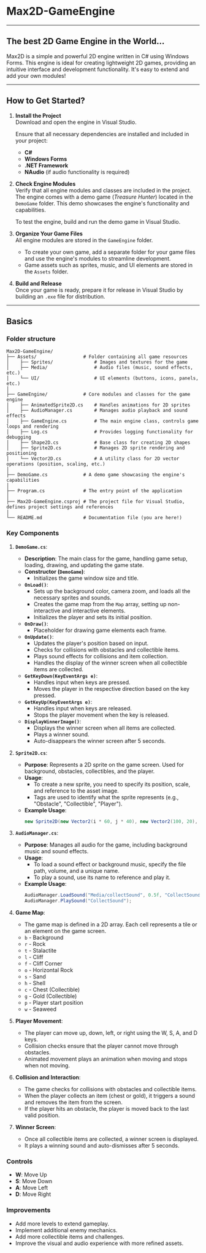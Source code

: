 # Max2D-GameEngine

---

## The best 2D Game Engine in the World...
Max2D is a simple and powerful 2D engine written in C# using Windows Forms. This engine is ideal for creating lightweight 2D games, providing an intuitive interface and development functionality. It's easy to extend and add your own modules!

---

## How to Get Started?
1. **Install the Project**  
   Download and open the engine in Visual Studio.

   Ensure that all necessary dependencies are installed and included in your project:
   - **C#**
   - **Windows Forms**
   - **.NET Framework**
   - **NAudio** (if audio functionality is required)

2. **Check Engine Modules**  
   Verify that all engine modules and classes are included in the project. The engine comes with a demo game (*Treasure Hunter*) located in the `DemoGame` folder. This demo showcases the engine's functionality and capabilities.  

   To test the engine, build and run the demo game in Visual Studio.  

3. **Organize Your Game Files**  
   All engine modules are stored in the `GameEngine` folder.  
   - To create your own game, add a separate folder for your game files and use the engine's modules to streamline development.  
   - Game assets such as sprites, music, and UI elements are stored in the `Assets` folder.

4. **Build and Release**  
   Once your game is ready, prepare it for release in Visual Studio by building an `.exe` file for distribution.

---

## Basics

### Folder structure
```
Max2D-GameEngine/
├── Assets/                 # Folder containing all game resources
│    ├── Sprites/               # Images and textures for the game
│    ├── Media/                 # Audio files (music, sound effects, etc.)
│    └── UI/                    # UI elements (buttons, icons, panels, etc.)
│
├── GameEngine/             # Core modules and classes for the game engine
│    ├── AnimatedSprite2D.cs    # Handles animations for 2D sprites
│    ├── AudioManager.cs        # Manages audio playback and sound effects
│    ├── GameEngine.cs          # The main engine class, controls game loops and rendering
│    ├── Log.cs                 # Provides logging functionality for debugging
│    ├── Shape2D.cs             # Base class for creating 2D shapes
│    ├── Sprite2D.cs            # Manages 2D sprite rendering and positioning
│    └── Vector2D.cs            # A utility class for 2D vector operations (position, scaling, etc.)
│
├── DemoGame.cs             # A demo game showcasing the engine's capabilities
│          
├── Program.cs              # The entry point of the application
│
├── Max2D-GameEngine.csproj # The project file for Visual Studio, defines project settings and references
│    
└── README.md               # Documentation file (you are here!)
```

### Key Components
1. **`DemoGame.cs`**:
   - **Description**: The main class for the game, handling game setup, loading, drawing, and updating the game state.
   - **Constructor (`DemoGame`)**:
     - Initializes the game window size and title.
   - **`OnLoad()`**:
     - Sets up the background color, camera zoom, and loads all the necessary sprites and sounds.
     - Creates the game map from the `Map` array, setting up non-interactive and interactive elements.
     - Initializes the player and sets its initial position.
   - **`OnDraw()`**:
     - Placeholder for drawing game elements each frame.
   - **`OnUpdate()`**:
     - Updates the player's position based on input.
     - Checks for collisions with obstacles and collectible items.
     - Plays sound effects for collisions and item collection.
     - Handles the display of the winner screen when all collectible items are collected.
   - **`GetKeyDown(KeyEventArgs e)`**:
     - Handles input when keys are pressed.
     - Moves the player in the respective direction based on the key pressed.
   - **`GetKeyUp(KeyEventArgs e)`**:
     - Handles input when keys are released.
     - Stops the player movement when the key is released.
   - **`DisplayWinnerImage()`**:
     - Displays the winner screen when all items are collected.
     - Plays a winner sound.
     - Auto-disappears the winner screen after 5 seconds.

2. **`Sprite2D.cs`**:
   - **Purpose**: Represents a 2D sprite on the game screen. Used for background, obstacles, collectibles, and the player.
   - **Usage**:
     - To create a new sprite, you need to specify its position, scale, and reference to the asset image.
     - Tags are used to identify what the sprite represents (e.g., "Obstacle", "Collectible", "Player").
   - **Example Usage**:
     ```csharp
     new Sprite2D(new Vector2(i * 60, j * 40), new Vector2(100, 20), new Sprite2D("Sprites/Tiles/sand"), "Obstacle");
     ```

3. **`AudioManager.cs`**:
   - **Purpose**: Manages all audio for the game, including background music and sound effects.
   - **Usage**:
     - To load a sound effect or background music, specify the file path, volume, and a unique name.
     - To play a sound, use its name to reference and play it.
   - **Example Usage**:
     ```csharp
     AudioManager.LoadSound("Media/collectSound", 0.5f, "CollectSound");
     AudioManager.PlaySound("CollectSound");
     ```

4. **Game Map**:
   - The game map is defined in a 2D array. Each cell represents a tile or an element on the game screen.
   - `b` - Background
   - `r` - Rock
   - `t` - Stalactite
   - `l` - Cliff
   - `f` - Cliff Corner
   - `o` - Horizontal Rock
   - `s` - Sand
   - `h` - Shell
   - `c` - Chest (Collectible)
   - `g` - Gold (Collectible)
   - `p` - Player start position
   - `w` - Seaweed

5. **Player Movement**:
   - The player can move up, down, left, or right using the W, S, A, and D keys.
   - Collision checks ensure that the player cannot move through obstacles.
   - Animated movement plays an animation when moving and stops when not moving.

6. **Collision and Interaction**:
   - The game checks for collisions with obstacles and collectible items.
   - When the player collects an item (chest or gold), it triggers a sound and removes the item from the screen.
   - If the player hits an obstacle, the player is moved back to the last valid position.

7. **Winner Screen**:
   - Once all collectible items are collected, a winner screen is displayed.
   - It plays a winning sound and auto-dismisses after 5 seconds.

### Controls
- **W**: Move Up
- **S**: Move Down
- **A**: Move Left
- **D**: Move Right

### Improvements
- Add more levels to extend gameplay.
- Implement additional enemy mechanics.
- Add more collectible items and challenges.
- Improve the visual and audio experience with more refined assets.

